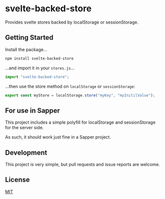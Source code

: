 # svelte-backed-store

Provides svelte stores backed by localStorage or sessionStorage.

## Getting Started

Install the package...
```bash
npm install svelte-backed-store
```

...and import it in your `stores.js`...
```js
import "svelte-backed-store";
```

...then use the store method on `localStorage` or `sessionStorage`:
```js
export const myStore = localStorage.store("myKey", "myInitilValue");
```

## For use in Sapper

This project includes a simple polyfill for localStorage and sessionStorage for the server side.

As such, it should work just fine in a Sapper project.

## Development

This project is very simple, but pull requests and issue reports are welcome.

## License

[MIT](LICENSE)